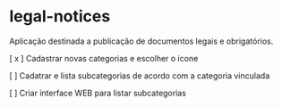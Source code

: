 # legal-notices
Aplicação destinada a publicação de documentos legais e obrigatórios.

[ x ] Cadastrar novas categorias e escolher o icone

[  ] Cadatrar e lista subcategorias de acordo com a categoria vinculada

[ ] Criar interface WEB para listar subcategorias
